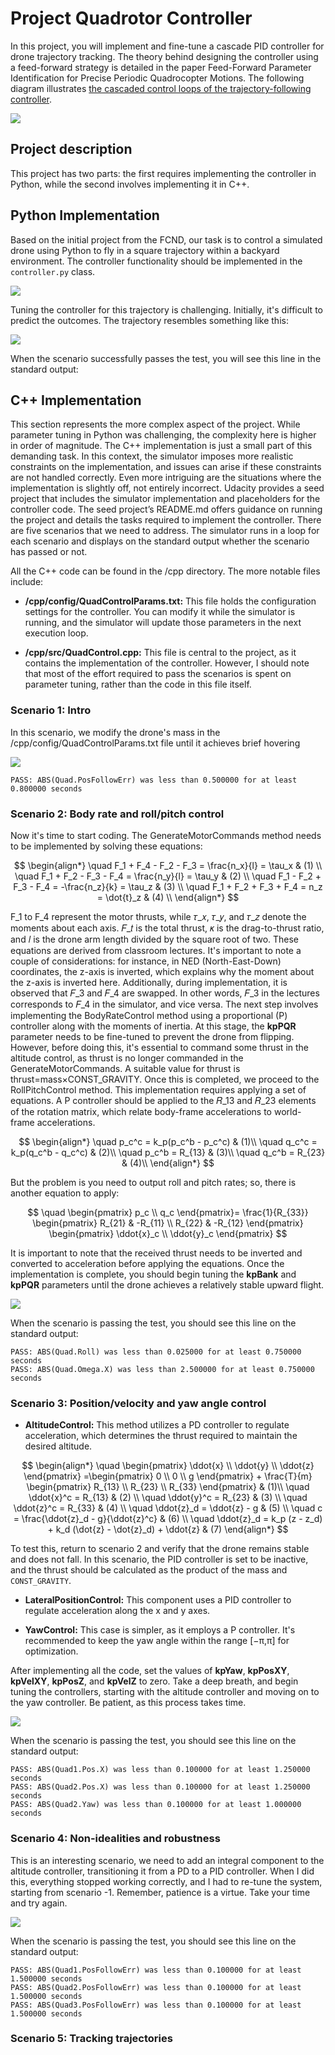 # Project Quadrotor Controller

In this project, you will implement and fine-tune a cascade PID controller for drone trajectory tracking. The theory behind designing the controller using a feed-forward strategy is detailed in the paper Feed-Forward Parameter Identification for Precise Periodic Quadrocopter Motions. The following diagram illustrates [the cascaded control loops of the trajectory-following controller](https://www.dynsyslab.org/wp-content/papercite-data/pdf/schoellig-acc12.pdf).

![](https://github.com/1Px-Vision/UAV-Control-Physics-Informed-Machine-Learning/blob/main/Project_Building_a_Controller/cascade_control_from_article.png)

## Project description

This project has two parts: the first requires implementing the controller in Python, while the second involves implementing it in C++.

## Python Implementation

Based on the initial project from the FCND, our task is to control a simulated drone using Python to fly in a square trajectory within a backyard environment. The controller functionality should be implemented in the ````controller.py```` class. 

![](https://github.com/1Px-Vision/UAV-Control-Physics-Informed-Machine-Learning/blob/main/Project_Building_a_Controller/python-simulator-1.gif)

Tuning the controller for this trajectory is challenging. Initially, it's difficult to predict the outcomes. The trajectory resembles something like this:

![](https://github.com/1Px-Vision/UAV-Control-Physics-Informed-Machine-Learning/blob/main/Project_Building_a_Controller/Trajectory.jpg)

When the scenario successfully passes the test, you will see this line in the standard output:

## C++ Implementation

This section represents the more complex aspect of the project. While parameter tuning in Python was challenging, the complexity here is higher in order of magnitude. The C++ implementation is just a small part of this demanding task. In this context, the simulator imposes more realistic constraints on the implementation, and issues can arise if these constraints are not handled correctly. Even more intriguing are the situations where the implementation is slightly off, not entirely incorrect. Udacity provides a seed project that includes the simulator implementation and placeholders for the controller code. The seed project’s README.md offers guidance on running the project and details the tasks required to implement the controller. There are five scenarios that we need to address. The simulator runs in a loop for each scenario and displays on the standard output whether the scenario has passed or not.

All the C++ code can be found in the /cpp directory. The more notable files include:

* **/cpp/config/QuadControlParams.txt:** This file holds the configuration settings for the controller. You can modify it while the simulator is running, and the simulator will update those parameters in the next execution loop.

* **/cpp/src/QuadControl.cpp:** This file is central to the project, as it contains the implementation of the controller. However, I should note that most of the effort required to pass the scenarios is spent on parameter tuning, rather than the code in this file itself.

### Scenario 1: Intro

In this scenario, we modify the drone's mass in the /cpp/config/QuadControlParams.txt file until it achieves brief hovering

![](https://github.com/1Px-Vision/UAV-Control-Physics-Informed-Machine-Learning/blob/main/Project_Building_a_Controller/Results/Result_scenario_1.gif)

````
PASS: ABS(Quad.PosFollowErr) was less than 0.500000 for at least 0.800000 seconds
````

### Scenario 2: Body rate and roll/pitch control

Now it's time to start coding. The GenerateMotorCommands method needs to be implemented by solving these equations:

$$
\begin{align*}
\quad F_1 + F_4 - F_2 - F_3 = \frac{n_x}{l} = \tau_x & (1) \\
\quad F_1 + F_2 - F_3 - F_4 = \frac{n_y}{l} = \tau_y & (2) \\
\quad F_1 - F_2 + F_3 - F_4 = -\frac{n_z}{k} = \tau_z & (3) \\
\quad F_1 + F_2 + F_3 + F_4 = n_z = \dot{t}_z & (4) \\
\end{align*}
$$

F_1 to F_4 represent the motor thrusts, while 𝜏_𝑥, 𝜏_𝑦, and 𝜏_𝑧 denote the moments about each axis. 𝐹_𝑡 is the total thrust, 𝜅 is the drag-to-thrust ratio, and 𝑙 is the drone arm length divided by the square root of two. These equations are derived from classroom lectures. It's important to note a couple of considerations: for instance, in NED (North-East-Down) coordinates, the z-axis is inverted, which explains why the moment about the z-axis is inverted here. Additionally, during implementation, it is observed that 𝐹_3 and 𝐹_4 are swapped. In other words, 𝐹_3 in the lectures corresponds to 𝐹_4 in the simulator, and vice versa. The next step involves implementing the BodyRateControl method using a proportional (P) controller along with the moments of inertia. At this stage, the **kpPQR** parameter needs to be fine-tuned to prevent the drone from flipping. However, before doing this, it's essential to command some thrust in the altitude control, as thrust is no longer commanded in the GenerateMotorCommands. A suitable value for thrust is thrust=mass×CONST_GRAVITY. Once this is completed, we proceed to the RollPitchControl method. This implementation requires applying a set of equations. A P controller should be applied to the 𝑅_13 and 𝑅_23 elements of the rotation matrix, which relate body-frame accelerations to world-frame accelerations.

$$
\begin{align*}
\quad p_c^c = k_p(p_c^b - p_c^c)  & (1)\\
\quad q_c^c = k_p(q_c^b - q_c^c) & (2)\\
\quad p_c^b = R_{13} & (3)\\
\quad q_c^b = R_{23} & (4)\\
\end{align*}
$$

But the problem is you need to output roll and pitch rates; so, there is another equation to apply:

$$
\quad 
\begin{pmatrix}
p_c \\
q_c 
\end{pmatrix}=
\frac{1}{R_{33}}
\begin{pmatrix}
R_{21} & -R_{11} \\
R_{22} & -R_{12}
\end{pmatrix}
\begin{pmatrix}
\ddot{x}_c \\
\ddot{y}_c 
\end{pmatrix}
$$

It is important to note that the received thrust needs to be inverted and converted to acceleration before applying the equations. Once the implementation is complete, you should begin tuning the **kpBank** and **kpPQR** parameters until the drone achieves a relatively stable upward flight.

![](https://github.com/1Px-Vision/UAV-Control-Physics-Informed-Machine-Learning/blob/main/Project_Building_a_Controller/Results/Result_Scenario_2.gif)

When the scenario is passing the test, you should see this line on the standard output:

````
PASS: ABS(Quad.Roll) was less than 0.025000 for at least 0.750000 seconds
PASS: ABS(Quad.Omega.X) was less than 2.500000 for at least 0.750000 seconds
````

### Scenario 3: Position/velocity and yaw angle control

* **AltitudeControl:** This method utilizes a PD controller to regulate acceleration, which determines the thrust required to maintain the desired altitude.

$$
\begin{align*}
\quad 
\begin{pmatrix}
\ddot{x} \\
\ddot{y} \\
\ddot{z}
\end{pmatrix}
=\begin{pmatrix}
0 \\
0 \\
g
\end{pmatrix}
+
\frac{T}{m}
\begin{pmatrix}
R_{13} \\
R_{23} \\
R_{33}
\end{pmatrix}  & (1)\\
\quad \ddot{x}^c = R_{13} & (2) \\
\quad \ddot{y}^c = R_{23} & (3) \\
\quad \ddot{z}^c = R_{33} & (4) \\
\quad \ddot{z}_d = \ddot{z} - g & (5) \\
\quad c = \frac{\ddot{z}_d - g}{\ddot{z}^c} & (6) \\
\quad \ddot{z}_d = k_p (z - z_d) + k_d (\dot{z} - \dot{z}_d) + \ddot{z} & (7)
\end{align*}
$$

To test this, return to scenario 2 and verify that the drone remains stable and does not fall. In this scenario, the PID controller is set to be inactive, and the thrust should be calculated as the product of the mass and ````CONST_GRAVITY````.

* **LateralPositionControl:** This component uses a PID controller to regulate acceleration along the x and y axes.

* **YawControl:** This case is simpler, as it employs a P controller. It's recommended to keep the yaw angle within the range [−π,π] for optimization.

After implementing all the code, set the values of **kpYaw**, **kpPosXY**, **kpVelXY**, **kpPosZ**, and **kpVelZ** to zero. Take a deep breath, and begin tuning the controllers, starting with the altitude controller and moving on to the yaw controller. Be patient, as this process takes time.

![](https://github.com/1Px-Vision/UAV-Control-Physics-Informed-Machine-Learning/blob/main/Project_Building_a_Controller/Results/Result_Scenario_3.gif)

When the scenario is passing the test, you should see this line on the standard output:

````
PASS: ABS(Quad1.Pos.X) was less than 0.100000 for at least 1.250000 seconds
PASS: ABS(Quad2.Pos.X) was less than 0.100000 for at least 1.250000 seconds
PASS: ABS(Quad2.Yaw) was less than 0.100000 for at least 1.000000 seconds
````

### Scenario 4: Non-idealities and robustness

This is an interesting scenario, we need to add an integral component to the altitude controller, transitioning it from a PD to a PID controller. When I did this, everything stopped working correctly, and I had to re-tune the system, starting from scenario -1. Remember, patience is a virtue. Take your time and try again.

![](https://github.com/1Px-Vision/UAV-Control-Physics-Informed-Machine-Learning/blob/main/Project_Building_a_Controller/Results/Result_scenario_4.gif)

When the scenario is passing the test, you should see this line on the standard output:

````
PASS: ABS(Quad1.PosFollowErr) was less than 0.100000 for at least 1.500000 seconds
PASS: ABS(Quad2.PosFollowErr) was less than 0.100000 for at least 1.500000 seconds
PASS: ABS(Quad3.PosFollowErr) was less than 0.100000 for at least 1.500000 seconds
````
### Scenario 5: Tracking trajectories

